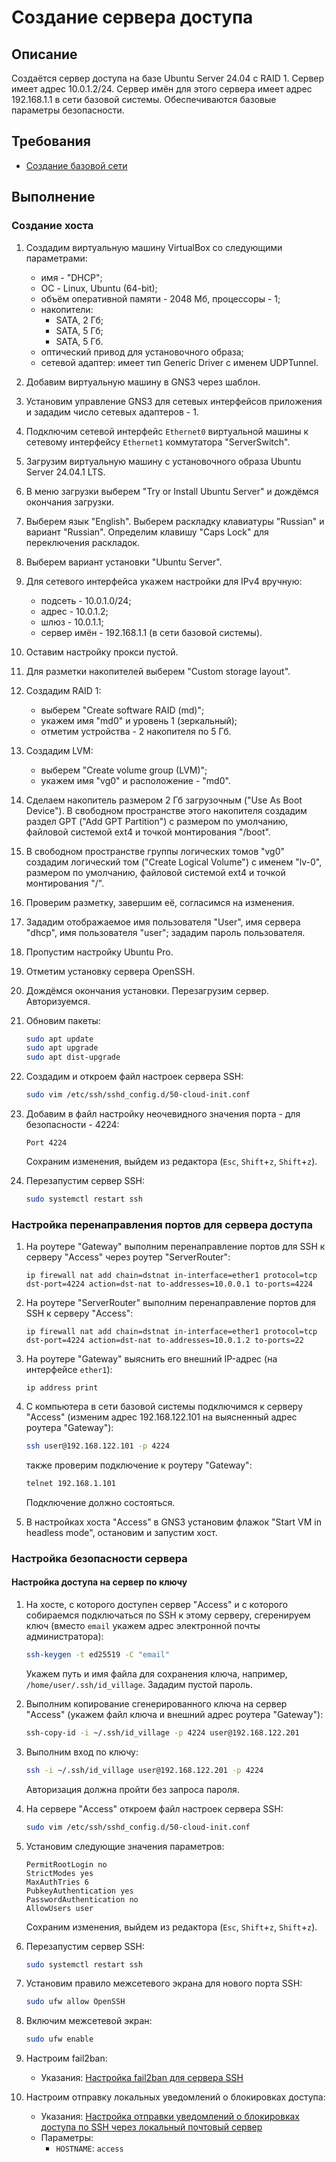 # Создание сервера доступа

## Описание

Создаётся сервер доступа на базе Ubuntu Server 24.04 с RAID 1. Сервер имеет адрес 10.0.1.2/24. Сервер имён для этого сервера имеет адрес 192.168.1.1 в сети базовой системы.
Обеспечиваются базовые параметры безопасности.

## Требования

* [Создание базовой сети](base-network.md)

## Выполнение

### Создание хоста

1. Создадим виртуальную машину VirtualBox со следующими параметрами:
    * имя - "DHCP";
    * ОС - Linux, Ubuntu (64-bit);
    * объём оперативной памяти - 2048 Мб, процессоры - 1;
    * накопители:
        * SATA, 2 Гб;
        * SATA, 5 Гб;
        * SATA, 5 Гб.
    * оптический привод для установочного образа;
    * сетевой адаптер: имеет тип Generic Driver с именем UDPTunnel.

2. Добавим виртуальную машину в GNS3 через шаблон.

3. Установим управление GNS3 для сетевых интерфейсов приложения и зададим число сетевых адаптеров - 1.

4. Подключим сетевой интерфейс `Ethernet0` виртуальной машины к сетевому интерфейсу `Ethernet1` коммутатора "ServerSwitch".

5. Загрузим виртуальную машину с установочного образа Ubuntu Server 24.04.1 LTS.

6. В меню загрузки выберем "Try or Install Ubuntu Server" и дождёмся окончания загрузки.

7. Выберем язык "English". Выберем раскладку клавиатуры "Russian" и вариант "Russian". Определим клавишу "Caps Lock" для переключения раскладок.

8. Выберем вариант установки "Ubuntu Server".

9. Для сетевого интерфейса укажем настройки для IPv4 вручную:
    * подсеть - 10.0.1.0/24;
    * адрес - 10.0.1.2;
    * шлюз - 10.0.1.1;
    * сервер имён - 192.168.1.1 (в сети базовой системы).

10. Оставим настройку прокси пустой.

11. Для разметки накопителей выберем "Custom storage layout".

12. Создадим RAID 1:
    * выберем "Create software RAID (md)";
    * укажем имя "md0" и уровень 1 (зеркальный);
    * отметим устройства - 2 накопителя по 5 Гб.

13. Создадим LVM:
    * выберем "Create volume group (LVM)";
    * укажем имя "vg0" и расположение - "md0".

14. Сделаем накопитель размером 2 Гб загрузочным ("Use As Boot Device"). В свободном пространстве этого накопителя создадим раздел GPT ("Add GPT Partition") с размером по умолчанию, файловой системой ext4 и точкой монтирования "/boot".

15. В свободном пространстве группы логических томов "vg0" создадим логический том ("Create Logical Volume") с именем "lv-0", размером по умолчанию, файловой системой ext4 и точкой монтирования "/".

16. Проверим разметку, завершим её, согласимся на изменения.

17. Зададим отображаемое имя пользователя "User", имя сервера "dhcp", имя пользователя "user"; зададим пароль пользователя.

18. Пропустим настройку Ubuntu Pro.

19. Отметим установку сервера OpenSSH.

20. Дождёмся окончания установки. Перезагрузим сервер. Авторизуемся.

21. Обновим пакеты:

    ```sh
    sudo apt update
    sudo apt upgrade
    sudo apt dist-upgrade
    ```

22. Создадим и откроем файл настроек сервера SSH:

    ```sh
    sudo vim /etc/ssh/sshd_config.d/50-cloud-init.conf
    ```

23. Добавим в файл настройку неочевидного значения порта - для безопасности - 4224:

    ```config
    Port 4224
    ```

    Сохраним изменения, выйдем из редактора (`Esc`, `Shift`+`z`, `Shift`+`z`).  
24. Перезапустим сервер SSH:

    ```sh
    sudo systemctl restart ssh
    ```

### Настройка перенаправления портов для сервера доступа

1. На роутере "Gateway" выполним перенаправление портов для SSH к серверу "Access" через роутер "ServerRouter":

    ```mikrotik
    ip firewall nat add chain=dstnat in-interface=ether1 protocol=tcp dst-port=4224 action=dst-nat to-addresses=10.0.0.1 to-ports=4224
    ```

2. На роутере "ServerRouter" выполним перенаправление портов для SSH к серверу "Access":

    ```mikrotik
    ip firewall nat add chain=dstnat in-interface=ether1 protocol=tcp dst-port=4224 action=dst-nat to-addresses=10.0.1.2 to-ports=22
    ```

3. На роутере "Gateway" выяснить его внешний IP-адрес (на интерфейсе `ether1`):

    ```mikrotik
    ip address print
    ```

4. С компьютера в сети базовой системы подключимся к серверу "Access" (изменим адрес 192.168.122.101 на выясненный адрес роутера "Gateway"):

    ```sh
    ssh user@192.168.122.101 -p 4224
    ```

    также проверим подключение к роутеру "Gateway":  

    ```sh
    telnet 192.168.1.101
    ```

    Подключение должно состояться.

5. В настройках хоста "Access" в GNS3 установим флажок "Start VM in headless mode", остановим и запустим хост.

### Настройка безопасности сервера

#### Настройка доступа на сервер по ключу

1. На хосте, с которого доступен сервер "Access" и с которого собираемся подключаться по SSH к этому серверу, сгеренируем ключ (вместо `email` укажем адрес электронной почты администратора):

    ```sh
    ssh-keygen -t ed25519 -C "email"
    ```

    Укажем путь и имя файла для сохранения ключа, например, `/home/user/.ssh/id_village`.
    Зададим пустой пароль.

2. Выполним копирование сгенерированного ключа на сервер "Access" (укажем файл ключа и внешний адрес роутера "Gateway"):

    ```sh
    ssh-copy-id -i ~/.ssh/id_village -p 4224 user@192.168.122.201
    ```

3. Выполним вход по ключу:

    ```sh
    ssh -i ~/.ssh/id_village user@192.168.122.201 -p 4224
    ```

    Авторизация должна пройти без запроса пароля.

4. На сервере "Access" откроем файл настроек сервера SSH:

    ```sh
    sudo vim /etc/ssh/sshd_config.d/50-cloud-init.conf
    ```

5. Установим следующие значения параметров:

    ```config
    PermitRootLogin no
    StrictModes yes
    MaxAuthTries 6
    PubkeyAuthentication yes
    PasswordAuthentication no
    AllowUsers user
    ```

    Сохраним изменения, выйдем из редактора (`Esc`, `Shift`+`z`, `Shift`+`z`).

6. Перезапустим сервер SSH:

    ```sh
    sudo systemctl restart ssh
    ```

7. Установим правило межсетевого экрана для нового порта SSH:

    ```sh
    sudo ufw allow OpenSSH
    ```

8. Включим межсетевой экран:

    ```sh
    sudo ufw enable
    ```

9. Настроим fail2ban:
    * Указания: [Настройка fail2ban для сервера SSH](fail2ban-ssh.md)

10. Настроим отправку локальных уведомлений о блокировках доступа:
    * Указания: [Настройка отправки уведомлений о блокировках доступа по SSH через локальный почтовый сервер](fail2ban-ssh-mail.md)
    * Параметры:
        * `HOSTNAME`: `access`

